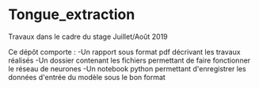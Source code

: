 # Tongue_extraction
Travaux dans le cadre du stage Juillet/Août 2019

Ce dépôt comporte :
  -Un rapport sous format pdf décrivant les travaux réalisés
  -Un dossier contenant les fichiers permettant de faire fonctionner le réseau de neurones
  -Un notebook python permettant d'enregistrer les données d'entrée du modèle sous le bon format
